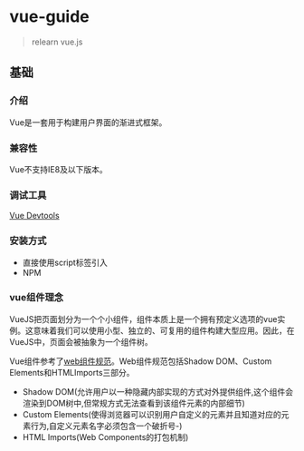 # vue-guide

> relearn vue.js

## 基础

### 介绍

Vue是一套用于构建用户界面的渐进式框架。

### 兼容性

Vue不支持IE8及以下版本。

### 调试工具

[Vue Devtools](https://github.com/vuejs/vue-devtools#vue-devtools)

### 安装方式

- 直接使用script标签引入
- NPM

### vue组件理念

VueJS把页面划分为一个个小组件，组件本质上是一个拥有预定义选项的vue实例。这意味着我们可以使用小型、独立的、可复用的组件构建大型应用。因此，在VueJS中，页面会被抽象为一个组件树。

Vue组件参考了[web组件规范](https://www.w3.org/wiki/WebComponents/)。Web组件规范包括Shadow DOM、Custom Elements和HTMLImports三部分。

- Shadow DOM(允许用户以一种隐藏内部实现的方式对外提供组件,这个组件会渲染到DOM树中,但常规方式无法查看到该组件元素的内部细节)
- Custom Elements(使得浏览器可以识别用户自定义的元素并且知道对应的元素行为,自定义元素名字必须包含一个破折号-)
- HTML Imports(Web Components的打包机制)
